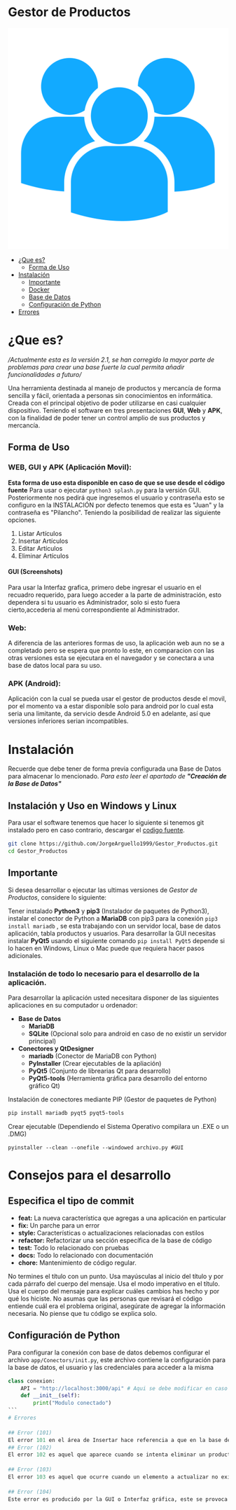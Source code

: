 # Gestor de Productos 
![Logo de la Aplicación](Images/logo.png)

 - [¿Que es?](#que-es)
	 - [Forma de Uso](#forma-de-uso)
 - [Instalación](#instalación)
	 - [Importante](#importante)
     - [Docker](./docker/README.md)
     - [Base de Datos](./docker/README.md)
	 - [Configuración de Python](#configuración-de-python)
 - [Errores](#errores)

# ¿Que es?
*/Actualmente esta es la versión 2.1, se han corregido la mayor parte de problemas para crear una base fuerte la cual permita añadir funcionalidades a futuro/*

Una herramienta destinada al manejo de productos y mercancía de forma sencilla y fácil, orientada a personas sin conocimientos en informática. Creada con el principal objetivo de poder utilizarse en casi cualquier dispositivo. 
Teniendo el software en tres presentaciones **GUI**, **Web** y **APK**, con la finalidad de poder tener un control amplio de sus productos y mercancía.
## Forma de Uso
### WEB, GUI y APK (Aplicación Movil):
**Esta forma de uso esta disponible en caso de que se use desde el código fuente** 
Para usar o ejecutar `python3 splash.py` para la versión GUI. Posteriormente nos pedirá que ingresemos el usuario y contraseña esto se configuro en la INSTALACIÓN por defecto tenemos que esta es "Juan" y la contraseña es "Pilancho".
Teniendo la posibilidad de realizar las siguiente opciones.

 1. Listar Artículos
 2. Insertar Artículos
 3. Editar Artículos
 4. Eliminar Artículos

#### GUI (Screenshots)
Para usar la Interfaz grafica, primero debe ingresar el usuario en el recuadro requerido, para luego acceder a la parte de administración, esto dependera si tu usuario es Administrador, solo si esto fuera cierto,accederia al menú correspondiente al Administrador.
### Web:
A diferencia de las anteriores  formas de uso, la aplicación web aun no se a completado pero se espera que pronto lo este, en comparacion con las otras versiones esta se ejecutara en el navegador y se conectara a una base de datos local para su uso.
### APK (Android):
Aplicación con la cual se pueda usar el gestor de productos desde el movil, por el momento va a estar disponible solo para android por lo cual esta seria una limitante, da servicio desde Android 5.0 en adelante, así que versiones inferiores serian incompatibles. 
# Instalación
Recuerde que debe tener de forma previa configurada una Base de Datos para almacenar lo mencionado. *Para esto leer el apartado de **"Creación de la Base de Datos"***
## Instalación y Uso en Windows y Linux
Para usar el software tenemos que hacer lo siguiente si tenemos git instalado pero en caso contrario, descargar el [codigo fuente](https://codeload.github.com/JorgeArguello1999/Gestor_Productos/zip/refs/heads/version.2).
```bash
git clone https://github.com/JorgeArguello1999/Gestor_Productos.git
cd Gestor_Productos
```
## Importante
Si desea desarrollar o ejecutar las ultimas versiones de *Gestor de Productos*, considere lo siguiente:

Tener instalado **Python3** y **pip3** (Instalador de paquetes de Python3), instalar el conector de Python a **MariaDB** con pip3 para la conexión `pip3 install mariadb` , se esta trabajando con un servidor local, base de datos aplicación, tabla productos y usuarios.
Para desarrollar la GUI necesitas instalar **PyQt5** usando el siguiente comando `pip install PyQt5` depende si lo hacen en Windows, Linux o Mac puede que requiera hacer pasos adicionales.
### Instalación de todo lo necesario para el desarrollo de la aplicación.
Para desarrollar la aplicación usted necesitara disponer de las siguientes aplicaciones en su computador u ordenador:
 - **Base de Datos**
     - **MariaDB** 
     - **SQLite** (Opcional solo para android en caso de no existir un servidor principal)
 - **Conectores y QtDesigner**
     - **mariadb** (Conector de MariaDB con Python)
     - **PyInstaller** (Crear ejecutables de la apliación)
     - **PyQt5** (Conjunto de librearias Qt para desarrollo)
     - **PyQt5-tools** (Herramienta gráfica para desarrollo del entorno gráfico Qt)

Instalación de conectores mediante PIP (Gestor de paquetes de Python)
```bash
pip install mariadb pyqt5 pyqt5-tools
```

Crear ejecutable (Dependiendo el Sistema Operativo compilara un .EXE o un .DMG)
```
pyinstaller --clean --onefile --windowed archivo.py #GUI
```

# Consejos para el desarrollo
## Especifica el tipo de commit 
 - **feat:** La nueva característica que agregas a una aplicación en particular 
 - **fix:** Un parche para un error
 - **style:** Características o actualizaciones relacionadas con estilos
 - **refactor:** Refactorizar una sección específica de la base de código
 - **test:** Todo lo relacionado con pruebas
 - **docs:** Todo lo relacionado con documentación
 - **chore:** Mantenimiento de código regular.

No termines el título con un punto. Usa mayúsculas al inicio del título y por cada párrafo del cuerpo del mensaje. Usa el modo imperativo en el título. Usa el cuerpo del mensaje para explicar cuáles cambios has hecho y por qué los hiciste. No asumas que las personas que revisará el código entiende cuál era el problema original, asegúrate de agregar la información necesaria. No piense que tu código se explica solo.

## Configuración de Python
Para configurar la conexión con base de datos debemos configurar el archivo `app/Conectors/init.py`, este archivo contiene la configuración para la base de datos, el usuario y las credenciales para acceder a la misma

````python
class conexion:
    API = "http://localhost:3000/api" # Aqui se debe modificar en caso de trabajar con un servidor remoto
    def __init__(self):
        print("Modulo conectado")
```
# Errores

## Error (101)
El error 101 en el área de Insertar hace referencia a que en la base de datos ya existe un elemento con el mismo ID, si se quiere registrar un elemento del mismo nombre, se recomienda usar otro ID para evitar este problema
## Error (102)
El error 102 es aquel que aparece cuando se intenta eliminar un producto que no existe en la base de datos.

## Error (103)
El error 103 es aquel que ocurre cuando un elemento a actualizar no existe en la tabla de la base de datos, para solucionarlo debes crear el elemento.

## Error (104)
Este error es producido por la GUI o Interfaz gráfica, este se provoca al ocurrir un error en la inserción de datos en la tabla, debe respetar el tipo de datos que aceptan cada uno Nombre(Texto), ID(Numero Entero), Cantidad (Numero Entero), Precio(Numero Flotante o Decimal).
